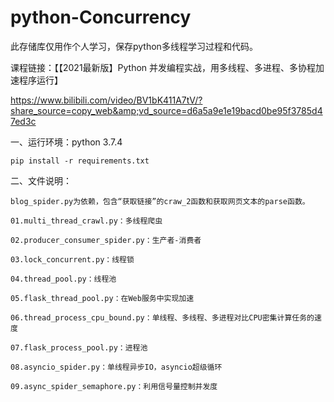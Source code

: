 # python-Concurrency
此存储库仅用作个人学习，保存python多线程学习过程和代码。

课程链接：【【2021最新版】Python 并发编程实战，用多线程、多进程、多协程加速程序运行】 

https://www.bilibili.com/video/BV1bK411A7tV/?share_source=copy_web&amp;vd_source=d6a5a9e1e19bacd0be95f3785d47ed3c



一、运行环境：python 3.7.4  

    pip install -r requirements.txt


二、文件说明：

    blog_spider.py为依赖，包含“获取链接”的craw_2函数和获取网页文本的parse函数。

    01.multi_thread_crawl.py：多线程爬虫

    02.producer_consumer_spider.py：生产者-消费者

    03.lock_concurrent.py：线程锁
  
    04.thread_pool.py：线程池
    
    05.flask_thread_pool.py：在Web服务中实现加速
    
    06.thread_process_cpu_bound.py：单线程、多线程、多进程对比CPU密集计算任务的速度
    
    07.flask_process_pool.py：进程池
    
    08.asyncio_spider.py：单线程异步IO，asyncio超级循环
    
    09.async_spider_semaphore.py：利用信号量控制并发度

